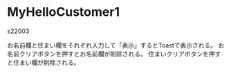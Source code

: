 # MyHelloCustomer1
s22003

お名前欄と住まい欄をそれぞれ入力して「表示」するとToastで表示される。
お名前クリアボタンを押すとお名前欄が削除される。
住まいクリアボタンを押すと住まい欄が削除される。
